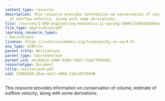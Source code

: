 ```yaml
---
content_type: resource
description: This resource provides information on conservation of volume, estimate
  of outflow velocity, along with some derivations.
file: /courses/1-060-engineering-mechanics-ii-spring-2006/1588d18d28aeadc1a98d11dca9f95b40_recitation4.pdf
file_type: application/pdf
learning_resource_types:
- Recitations
license: https://creativecommons.org/licenses/by-nc-sa/4.0/
ocw_type: OCWFile
parent_title: Recitations
parent_type: CourseSection
parent_uid: ee18de12-ed45-b384-7a83-72aa73f66dd1
resourcetype: Document
title: recitation4.pdf
uid: 1588d18d-28ae-adc1-a98d-11dca9f95b40
---
```

This resource provides information on conservation of volume, estimate of outflow velocity, along with some derivations.